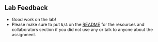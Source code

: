 ## Lab Feedback

- Good work on the lab!
- Please make sure to put `N/A` on the [README](README.md) for the resources and collaborators section if you did not use any or talk to anyone about the assignment.

